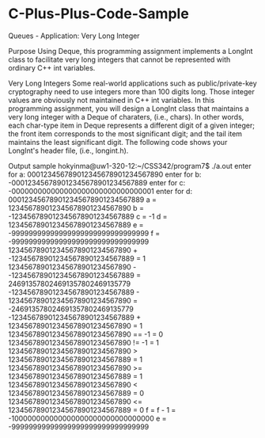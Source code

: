 # C-Plus-Plus-Code-Sample
Queues - Application: Very Long Integer

Purpose
Using Deque, this programming assignment implements a LongInt class to facilitate very long integers that cannot be represented with ordinary C++ int variables.

Very Long Integers
Some real-world applications such as public/private-key cryptography need to use integers more than 100 digits long. Those integer values are obviously not maintained in C++ int variables. In this programming assignment, you will design a LongInt class that maintains a very long integer with a Deque of charaters, (i.e., chars). In other words, each char-type item in Deque represents a different digit of a given integer; the front item corresponds to the most significant digit; and the tail item maintains the least significant digit. The following code shows your LongInt's header file, (i.e., longint.h).


Output sample
hokyinma@uw1-320-12:~/CSS342/program7$ ./a.out
enter for a:  000123456789012345678901234567890
enter for b: -000123456789012345678901234567889
enter for c: -000000000000000000000000000000001
enter for d:  000123456789012345678901234567889
a = 123456789012345678901234567890
b = -123456789012345678901234567889
c = -1
d = 123456789012345678901234567889
e = -99999999999999999999999999999999
f = -99999999999999999999999999999999
123456789012345678901234567890 + -123456789012345678901234567889 =  1
123456789012345678901234567890 - -123456789012345678901234567889 =  246913578024691357802469135779
-123456789012345678901234567889 - 123456789012345678901234567890 =  -246913578024691357802469135779
-123456789012345678901234567889 + 123456789012345678901234567890 =  1
123456789012345678901234567890 == -1 =  0
123456789012345678901234567890 != -1 =  1
123456789012345678901234567890 > 123456789012345678901234567889 =  1
123456789012345678901234567890 >= 123456789012345678901234567889 =  1
123456789012345678901234567890 < 123456789012345678901234567889 =  0
123456789012345678901234567890 <= 123456789012345678901234567889 =  0
f = f - 1 = -100000000000000000000000000000000
e = -99999999999999999999999999999999
